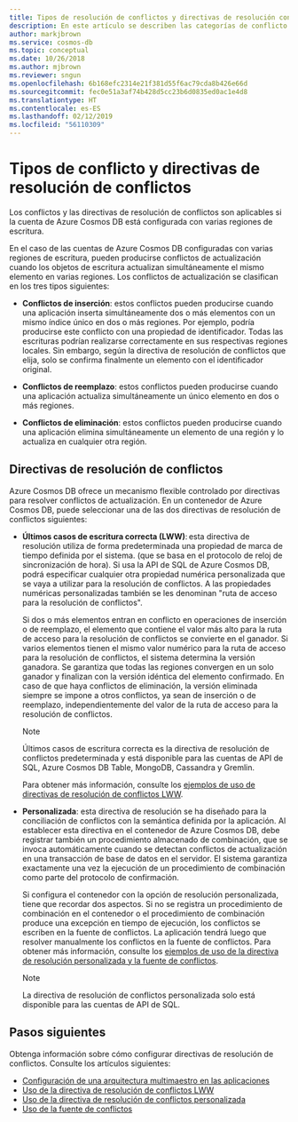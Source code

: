 ```yaml
---
title: Tipos de resolución de conflictos y directivas de resolución con varias regiones de escritura de Azure Cosmos DB
description: En este artículo se describen las categorías de conflicto y las directivas de resolución de conflictos de Azure Cosmos DB.
author: markjbrown
ms.service: cosmos-db
ms.topic: conceptual
ms.date: 10/26/2018
ms.author: mjbrown
ms.reviewer: sngun
ms.openlocfilehash: 6b168efc2314e21f381d55f6ac79cda8b426e66d
ms.sourcegitcommit: fec0e51a3af74b428d5cc23b6d0835ed0ac1e4d8
ms.translationtype: HT
ms.contentlocale: es-ES
ms.lasthandoff: 02/12/2019
ms.locfileid: "56110309"
---
```

# <a name="conflict-types-and-resolution-policies"></a>Tipos de conflicto y directivas de resolución de conflictos

Los conflictos y las directivas de resolución de conflictos son aplicables si la cuenta de Azure Cosmos DB está configurada con varias regiones de escritura.

En el caso de las cuentas de Azure Cosmos DB configuradas con varias regiones de escritura, pueden producirse conflictos de actualización cuando los objetos de escritura actualizan simultáneamente el mismo elemento en varias regiones. Los conflictos de actualización se clasifican en los tres tipos siguientes:

* **Conflictos de inserción**: estos conflictos pueden producirse cuando una aplicación inserta simultáneamente dos o más elementos con un mismo índice único en dos o más regiones. Por ejemplo, podría producirse este conflicto con una propiedad de identificador. Todas las escrituras podrían realizarse correctamente en sus respectivas regiones locales. Sin embargo, según la directiva de resolución de conflictos que elija, solo se confirma finalmente un elemento con el identificador original.

* **Conflictos de reemplazo**: estos conflictos pueden producirse cuando una aplicación actualiza simultáneamente un único elemento en dos o más regiones.

* **Conflictos de eliminación**: estos conflictos pueden producirse cuando una aplicación elimina simultáneamente un elemento de una región y lo actualiza en cualquier otra región.

## <a name="conflict-resolution-policies"></a>Directivas de resolución de conflictos

Azure Cosmos DB ofrece un mecanismo flexible controlado por directivas para resolver conflictos de actualización. En un contenedor de Azure Cosmos DB, puede seleccionar una de las dos directivas de resolución de conflictos siguientes:

- **Últimos casos de escritura correcta (LWW)**: esta directiva de resolución utiliza de forma predeterminada una propiedad de marca de tiempo definida por el sistema. (que se basa en el protocolo de reloj de sincronización de hora). Si usa la API de SQL de Azure Cosmos DB, podrá especificar cualquier otra propiedad numérica personalizada que se vaya a utilizar para la resolución de conflictos. A las propiedades numéricas personalizadas también se les denominan "ruta de acceso para la resolución de conflictos". 

  Si dos o más elementos entran en conflicto en operaciones de inserción o de reemplazo, el elemento que contiene el valor más alto para la ruta de acceso para la resolución de conflictos se convierte en el ganador. Si varios elementos tienen el mismo valor numérico para la ruta de acceso para la resolución de conflictos, el sistema determina la versión ganadora. Se garantiza que todas las regiones convergen en un solo ganador y finalizan con la versión idéntica del elemento confirmado. En caso de que haya conflictos de eliminación, la versión eliminada siempre se impone a otros conflictos, ya sean de inserción o de reemplazo, independientemente del valor de la ruta de acceso para la resolución de conflictos.

  > [!NOTE]
  > Últimos casos de escritura correcta es la directiva de resolución de conflictos predeterminada y está disponible para las cuentas de API de SQL, Azure Cosmos DB Table, MongoDB, Cassandra y Gremlin.

  Para obtener más información, consulte los [ejemplos de uso de directivas de resolución de conflictos LWW](how-to-manage-conflicts.md#create-a-last-writer-wins-conflict-resolution-policy).

- **Personalizada**: esta directiva de resolución se ha diseñado para la conciliación de conflictos con la semántica definida por la aplicación. Al establecer esta directiva en el contenedor de Azure Cosmos DB, debe registrar también un procedimiento almacenado de combinación, que se invoca automáticamente cuando se detectan conflictos de actualización en una transacción de base de datos en el servidor. El sistema garantiza exactamente una vez la ejecución de un procedimiento de combinación como parte del protocolo de confirmación.  

  Si configura el contenedor con la opción de resolución personalizada, tiene que recordar dos aspectos. Si no se registra un procedimiento de combinación en el contenedor o el procedimiento de combinación produce una excepción en tiempo de ejecución, los conflictos se escriben en la fuente de conflictos. La aplicación tendrá luego que resolver manualmente los conflictos en la fuente de conflictos. Para obtener más información, consulte los [ejemplos de uso de la directiva de resolución personalizada y la fuente de conflictos](how-to-manage-conflicts.md#create-a-last-writer-wins-conflict-resolution-policy).

  > [!NOTE]
  > La directiva de resolución de conflictos personalizada solo está disponible para las cuentas de API de SQL.

## <a name="next-steps"></a>Pasos siguientes

Obtenga información sobre cómo configurar directivas de resolución de conflictos. Consulte los artículos siguientes:

* [Configuración de una arquitectura multimaestro en las aplicaciones](how-to-multi-master.md)
* [Uso de la directiva de resolución de conflictos LWW](how-to-manage-conflicts.md#create-a-last-writer-wins-conflict-resolution-policy)
* [Uso de la directiva de resolución de conflictos personalizada](how-to-manage-conflicts.md#create-a-last-writer-wins-conflict-resolution-policy)
* [Uso de la fuente de conflictos](how-to-manage-conflicts.md#read-from-conflict-feed)
